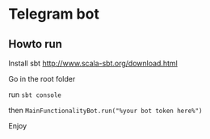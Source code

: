 Telegram bot
==================

## Howto run ##

Install sbt http://www.scala-sbt.org/download.html

Go in the root folder

run `sbt console`

then `MainFunctionalityBot.run("%your bot token here%")`

Enjoy
